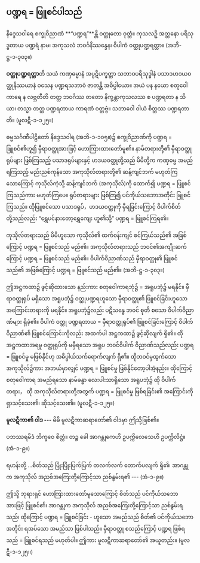 ## ပဏ္ဍရ = ဖြူစင်ပါသည်

နိဒ္ဒေသဝါရေ စက္ခုဝိညာဏံ **“ပဏ္ဍရ”**န္တိ ဝတ္ထုတော ဝုတ္တံ။ ကုသလဥှိ အတ္တနော ပရိသုဒ္ဓတာယ ပဏ္ဍရံ နာမ၊ အကုသလံ ဘဝင်္ဂနိဿန္ဒေန၊ ဝိပါကံ ဝတ္ထုပဏ္ဍရတ္တာ။ (အဘိ-ဋ္ဌ-၁-၃၀၃။)

**ဝတ္ထုပဏ္ဍရတ္တာ**တိ သယံ ကဏှဓမ္မာနံ အပ္ပဋိပက္ခတ္တာ သဘာဝပရိသုဒ္ဓါနံ ပသာဒဟဒယဝတ္ထုနိဿယာနံ ဝသေန ပဏ္ဍရသဘာဝံ ဇာတန္တိ အဓိပ္ပါယော။ အယံ ပန နယော စတုဝေါကာရေ န လဗ္ဘတီတိ တတ္ထ ဘဝင်္ဂဿ တတော နိက္ခန္တာကုသလဿ စ ပဏ္ဍရတာ န သိယာ၊ တသ္မာ တတ္ထ ပဏ္ဍရတာယ ကာရဏံ ဝတ္တဗ္ဗံ။ သဘာဝေါ ဝါယံ စိတ္တဿ ပဏ္ဍရတာတိ။ (မူလဋီ-၁-၁၂၅။)

ဓမ္မသင်္ဂဏီပါဠိတော် နိဒ္ဒေသဝါရ (အဘိ-၁-၁၀၅။)၌ စက္ခုဝိညာဏ်ကို ပဏ္ဍရ = ဖြူစင်၏ဟူ၍ မှီရာဝတ္ထုအားဖြင့် ဟောကြားထားတော်မူ၏။ 
နာမ်တရားတို့၏ မှီရာဝတ္ထုရုပ်များ ဖြစ်ကြသည့် ပသာဒရုပ်များနှင့် ဟဒယဝတ္ထုတို့သည် မိမိတို့က ကဏှဓမ္မ အမည်ရကြသည့် မည်းညစ်ကုန်သော အကုသိုလ်တရားတို့၏ ဆန့်ကျင်ဘက် မဟုတ်ကြသောကြောင့် ကုသိုလ်ကဲ့သို့ ဆန့်ကျင်ဘက် (အကုသိုလ်)ကို ထောက်၍ ပဏ္ဍရ = ဖြူစင်ကြသည်ကား မဟုတ်ကြပေ။ 
ရုပ်တရားများ ဖြစ်ကြ၍ ပင်ကိုယ်သဘောအတိုင်း ဖြူစင်ကြသည်။ 
ထိုဖြူစင်သော ပသာဒရုပ်，ဟဒယဝတ္ထုကို မှီရခြင်းကြောင့် ဝိပါက်စိတ်တို့သည်လည်း “ရွှေပင်နားတော့ရွှေကျေး ဟူ၏သို့” ပဏ္ဍရ = ဖြူစင်ကြရ၏။

ကုသိုလ်တရားသည် မိမိဟူသော ကုသိုလ်၏ ထက်ဝန်းကျင် စင်ကြယ်သည်၏ အဖြစ်ကြောင့် ပဏ္ဍရ = ဖြူစင်သည် မည်၏။ 
အကုသိုလ်တရားသည် ဘဝင်၏အကျိုးဆက်ကြောင့် ပဏ္ဍရ = ဖြူစင်သည် မည်၏။ 
ဝိပါက်ဝိညာဏ်သည် မှီရာဝတ္ထု၏ ဖြူစင်သည်၏ အဖြစ်ကြောင့် ပဏ္ဍရ = ဖြူစင်သည် မည်၏။ (အဘိ-ဋ္ဌ-၁-၃၀၃။)

ဤအဋ္ဌကထာ၌ ဖွင့်ဆိုထားသော နည်းကား စတုဝေါကာရဘုံ၌ = အရူပဘုံ၌ မရနိုင်။ 
မှီရာဝတ္ထုရုပ် မရှိသော အရူပဘုံ၌ ဝတ္ထုပဏ္ဍရဟူသော မှီရာဝတ္ထု၏ ဖြူစင်ခြင်းဟူသော အကြောင်းတရားကို မရနိုင်။ 
အရူပဘုံ၌လည်း ပဋိသန္ဓေ ဘဝင် စုတိ စသော ဝိပါက်ဝိညာဏ်များ ရှိခဲ့၏။ 
ဝိပါကံ ဝတ္ထု ပဏ္ဍရတာယ = မှီရာဝတ္ထုရုပ်၏ ဖြူစင်ခြင်းကြောင့် ဝိပါက်ဝိညာဏ်၏ ဖြူစင်ကြောင်းကိုလည်း အထက်ပါ အဋ္ဌကထာ၌ ဖွင့်ဆိုလျက် ရှိ၏။ 
ထို အဋ္ဌကထာအရမူ ဝတ္ထုရုပ်ကို မမှီရသော အရူပ ဘဝင်ဝိပါက် ဝိညာဏ်သည်လည်း ပဏ္ဍရ = ဖြူစင်မှု မဖြစ်နိုင်ဟု အဓိပ္ပါယ်သက်ရောက်လျက် ရှိ၏။ 
ထိုဘဝင်မှထွက်သော အကုသိုလ်၌ကား အဘယ်မှာလျှင် ပဏ္ဍရ = ဖြူစင်မှု ဖြစ်နိုင်တော့ပါအံ့နည်း။ 
ထိုကြောင့် စတုဝေါကာရ အမည်ရသော နာမ်ခန္ဓာ လေးပါးသာရှိသော အရူပဘုံ၌ ထို ဝိပါက်တရား， ထို အကုသိုလ်တရားတို့အတွက် ပဏ္ဍရ = ဖြူစင်မှု ဖြစ်ရခြင်း၏ အကြောင်းကို ရှာသင့်သေး၏၊ ဆိုသင့်သေး၏။ (မူလဋီ-၁-၁၂၅။)

**မူလဋီကာ၏ ဝါဒ ---** မိမိ မူလဋီကာဆရာတော်၏ ဝါဒမှာ ဤသို့ဖြစ်၏။

ပဘဿရမိဒံ ဘိက္ခဝေ စိတ္တံ။ တဉ္စ ခေါ အာဂန္တုကေဟိ ဥပက္ကိလေသေဟိ ဥပက္ကိလိဋ္ဌံ။ (အံ-၁-၉။)

ရဟန်းတို့ ...စိတ်သည် ပြိုးပြိုးပြက်ပြက် တလက်လက် တောက်ပလျက် ရှိ၏၊ အာဂန္တုက အကုသိုလ် အညစ်အကြေးတို့ကြောင့်သာ ညစ်နွမ်းရ၏ --- (အံ-၁-၉။)

ဤသို့ ဘုရားရှင် ဟောကြားထားတော်မူသောကြောင့် စိတ်သည် ပင်ကိုယ်သဘောအားဖြင့် ဖြူစင်၏၊ အာဂန္တုက အကုသိုလ် အညစ်အကြေးတို့ကြောင့်သာ ညစ်နွမ်းရသည်၊ ထိုကြောင့် ပဏ္ဍရ = ဖြူစင်ခြင်း - ဟူသော အမည်သည် စိတ်၏ ပင်ကိုယ်သဘောအတိုင်း ရအပ်သော အမည်သာ ဖြစ်ပါသည်။ 
မှီရာဝတ္ထု စသည်ကြောင့် ပဏ္ဍရ ဖြစ်ရသည် = ဖြူစင်ရသည် မဟုတ်ပါ။ 
ဤကား မူလဋီကာဆရာတော်၏ အယူတည်း။ (မူလဋီ-၁-၁၂၅၊၊)